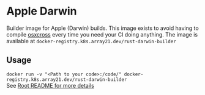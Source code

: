 # Apple Darwin 
Builder image for Apple (Darwin) builds. This image exists to avoid having to compile [osxcross](https://github.com/tpoechtrager/osxcross) every time you need your CI doing anything.
The image is available at `docker-registry.k8s.array21.dev/rust-darwin-builder`

## Usage
`docker run -v "<Path to your code>:/code/" docker-registry.k8s.array21.dev/rust-darwin-builder`  
See [Root README for more details](https://github.com/TheDutchMC/Rust-Docker-Builders)
